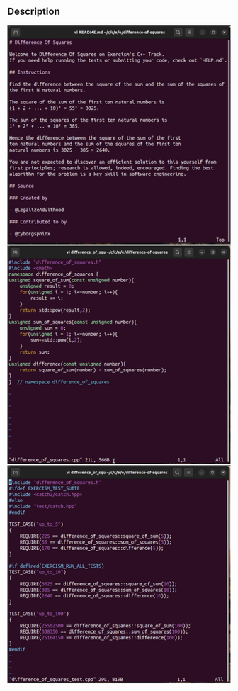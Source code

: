 ## Description 

![Exercism-Exercise](difference-of-squares0.png)
![Exercism-Exercise](Difference-of-square1.png)
![Exercism-Exercise](difference_of_square2.png)
